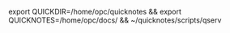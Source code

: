 export QUICKDIR=/home/opc/quicknotes && export QUICKNOTES=/home/opc/docs/ && ~/quicknotes/scripts/qserv
